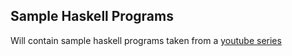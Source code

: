 Sample Haskell Programs
----

Will contain sample haskell programs taken from a [youtube series](http://www.youtube.com/watch?v=5XLTRuKoOtM&feature=share&list=PLRlKS3KYga4byuHWYyosihqyhD_G19x8v&index=2)
